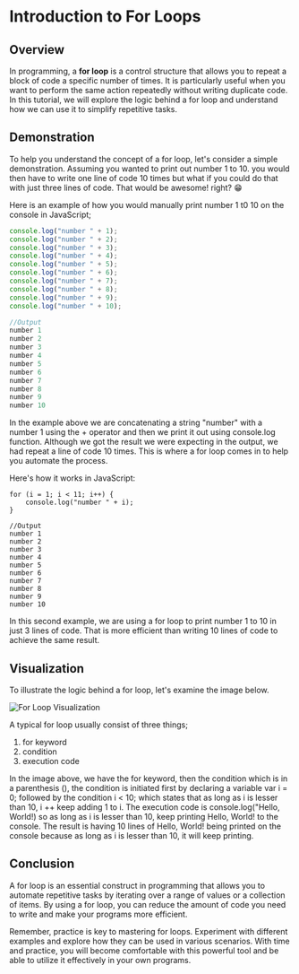 # Introduction to For Loops

## Overview

In programming, a **for loop** is a control structure that allows you to repeat a block of code a specific number of times. It is particularly useful when you want to perform the same action repeatedly without writing duplicate code. 
In this tutorial, we will explore the logic behind a for loop and understand how we can use it to simplify repetitive tasks.

## Demonstration

To help you understand the concept of a for loop, let's consider a simple demonstration. Assuming you wanted to print out number 1 to 10. you would then have to write one line of code 10 times but what if you could do that with just three lines of code. That would be awesome! right? 😁 

Here is an example of how you would manually print number 1 t0 10 on the console in JavaScript; 

```JavaScript
console.log("number " + 1);
console.log("number " + 2);
console.log("number " + 3);
console.log("number " + 4);
console.log("number " + 5);
console.log("number " + 6);
console.log("number " + 7);
console.log("number " + 8);
console.log("number " + 9);
console.log("number " + 10);

//Output
number 1
number 2
number 3
number 4
number 5
number 6
number 7
number 8
number 9
number 10
```
In the example above we are concatenating a string "number" with a number 1 using the + operator and then we print it out using console.log function.
Although we got the result we were expecting in the output, we had repeat a line of code 10 times. This is where a for loop comes in to help you automate the process. 

Here's how it works in JavaScript:
```
for (i = 1; i < 11; i++) {
	console.log("number " + i);
}

//Output
number 1
number 2
number 3
number 4
number 5
number 6
number 7
number 8
number 9
number 10
```

In this second example, we are using a for loop to print number 1 to 10 in just 3 lines of code. That is more efficient than writing 10 lines of code to achieve the same
result.


## Visualization

To illustrate the logic behind a for loop, let's examine the image below.

![For Loop Visualization](https://www.tutorialstonight.com/assets/js/for-loop-example.webp)

A typical for loop usually consist of three things;
1. for keyword
2. condition
3. execution code

In the image above, we have the for keyword, then the condition which is in a parenthesis (), the condition is initiated first by declaring a variable var i = 0; 
followed by the condition i < 10; which states that as long as i is lesser than 10, i ++ keep adding 1 to i.
The execution code is console.log("Hello, World!) so as long as i is lesser than 10, keep printing Hello, World! to the console. The result is having 10 lines of Hello, World! being printed on the console because as long as i is lesser than 10, it will keep printing.

## Conclusion

A for loop is an essential construct in programming that allows you to automate repetitive tasks by iterating over a range of values or a collection of items. By using a for loop, you can reduce the amount of code you need to write and make your programs more efficient.

Remember, practice is key to mastering for loops. Experiment with different examples and explore how they can be used in various scenarios. With time and practice, you will become comfortable with this powerful tool and be able to utilize it effectively in your own programs.
